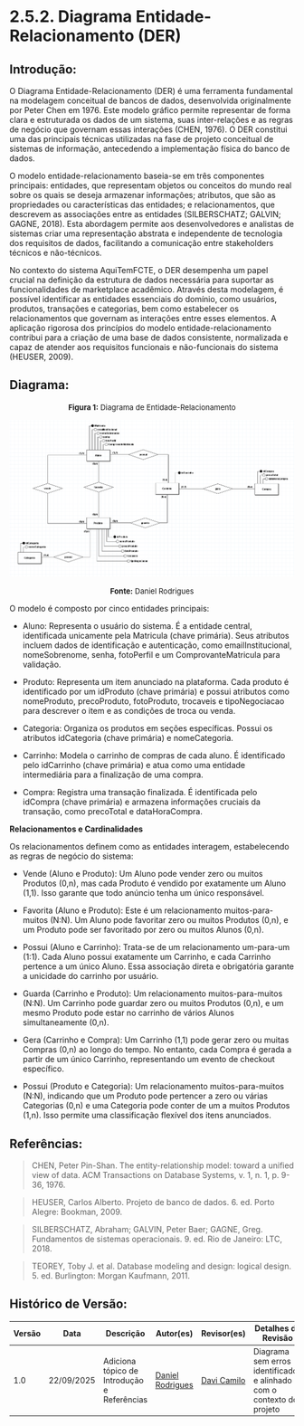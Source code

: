 # 2.5.2. Diagrama Entidade-Relacionamento (DER)

## Introdução:

O Diagrama Entidade-Relacionamento (DER) é uma ferramenta fundamental na modelagem conceitual de bancos de dados, desenvolvida originalmente por Peter Chen em 1976. Este modelo gráfico permite representar de forma clara e estruturada os dados de um sistema, suas inter-relações e as regras de negócio que governam essas interações (CHEN, 1976). O DER constitui uma das principais técnicas utilizadas na fase de projeto conceitual de sistemas de informação, antecedendo a implementação física do banco de dados.

O modelo entidade-relacionamento baseia-se em três componentes principais: entidades, que representam objetos ou conceitos do mundo real sobre os quais se deseja armazenar informações; atributos, que são as propriedades ou características das entidades; e relacionamentos, que descrevem as associações entre as entidades (SILBERSCHATZ; GALVIN; GAGNE, 2018). Esta abordagem permite aos desenvolvedores e analistas de sistemas criar uma representação abstrata e independente de tecnologia dos requisitos de dados, facilitando a comunicação entre stakeholders técnicos e não-técnicos.

No contexto do sistema AquiTemFCTE, o DER desempenha um papel crucial na definição da estrutura de dados necessária para suportar as funcionalidades de marketplace acadêmico. Através desta modelagem, é possível identificar as entidades essenciais do domínio, como usuários, produtos, transações e categorias, bem como estabelecer os relacionamentos que governam as interações entre esses elementos. A aplicação rigorosa dos princípios do modelo entidade-relacionamento contribui para a criação de uma base de dados consistente, normalizada e capaz de atender aos requisitos funcionais e não-funcionais do sistema (HEUSER, 2009).

## Diagrama:

<font size="2"><p style="text-align: center"><b>Figura 1:</b> Diagrama de Entidade-Relacionamento</p></font>
![diagrama-de-classes](/../Assets/DER.png)

<font size="2"><p style="text-align: center"><b>Fonte:</b> Daniel Rodrigues </p></font>

O modelo é composto por cinco entidades principais:

- Aluno: Representa o usuário do sistema. É a entidade central, identificada unicamente pela Matricula (chave primária). Seus atributos incluem dados de identificação e autenticação, como emailInstitucional, nomeSobrenome, senha, fotoPerfil e um ComprovanteMatricula para validação.

- Produto: Representa um item anunciado na plataforma. Cada produto é identificado por um idProduto (chave primária) e possui atributos como nomeProduto, precoProduto, fotoProduto, trocaveis e tipoNegociacao para descrever o item e as condições de troca ou venda.

- Categoria: Organiza os produtos em seções específicas. Possui os atributos idCategoria (chave primária) e nomeCategoria.

- Carrinho: Modela o carrinho de compras de cada aluno. É identificado pelo idCarrinho (chave primária) e atua como uma entidade intermediária para a finalização de uma compra.

- Compra: Registra uma transação finalizada. É identificada pelo idCompra (chave primária) e armazena informações cruciais da transação, como precoTotal e dataHoraCompra.

**Relacionamentos e Cardinalidades**

Os relacionamentos definem como as entidades interagem, estabelecendo as regras de negócio do sistema:

- Vende (Aluno e Produto): Um Aluno pode vender zero ou muitos Produtos (0,n), mas cada Produto é vendido por exatamente um Aluno (1,1). Isso garante que todo anúncio tenha um único responsável.

- Favorita (Aluno e Produto): Este é um relacionamento muitos-para-muitos (N:N). Um Aluno pode favoritar zero ou muitos Produtos (0,n), e um Produto pode ser favoritado por zero ou muitos Alunos (0,n).

- Possui (Aluno e Carrinho): Trata-se de um relacionamento um-para-um (1:1). Cada Aluno possui exatamente um Carrinho, e cada Carrinho pertence a um único Aluno. Essa associação direta e obrigatória garante a unicidade do carrinho por usuário.

- Guarda (Carrinho e Produto): Um relacionamento muitos-para-muitos (N:N). Um Carrinho pode guardar zero ou muitos Produtos (0,n), e um mesmo Produto pode estar no carrinho de vários Alunos simultaneamente (0,n).

- Gera (Carrinho e Compra): Um Carrinho (1,1) pode gerar zero ou muitas Compras (0,n) ao longo do tempo. No entanto, cada Compra é gerada a partir de um único Carrinho, representando um evento de checkout específico.

- Possui (Produto e Categoria): Um relacionamento muitos-para-muitos (N:N), indicando que um Produto pode pertencer a zero ou várias Categorias (0,n) e uma Categoria pode conter de um a muitos Produtos (1,n). Isso permite uma classificação flexível dos itens anunciados.

## Referências:

> CHEN, Peter Pin-Shan. The entity-relationship model: toward a unified view of data. ACM Transactions on Database Systems, v. 1, n. 1, p. 9-36, 1976.

> HEUSER, Carlos Alberto. Projeto de banco de dados. 6. ed. Porto Alegre: Bookman, 2009.

> SILBERSCHATZ, Abraham; GALVIN, Peter Baer; GAGNE, Greg. Fundamentos de sistemas operacionais. 9. ed. Rio de Janeiro: LTC, 2018.

> TEOREY, Toby J. et al. Database modeling and design: logical design. 5. ed. Burlington: Morgan Kaufmann, 2011.

## Histórico de Versão:

| Versão | Data | Descrição | Autor(es) | Revisor(es) | Detalhes da Revisão |
| ------ | ---- | --------- | --------- | ----------- | ------------------- |
| 1.0    | 22/09/2025 | Adiciona tópico de Introdução e Referências | [Daniel Rodrigues](https://github.com/DanielRogs) | [Davi Camilo](https://github.com/igorJustino) | Diagrama sem erros identificados e alinhado com o contexto do projeto |
